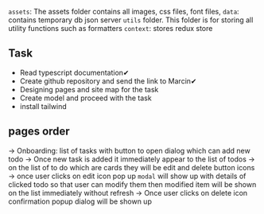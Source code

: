 `assets`: The assets folder contains all images, css files, font files,
`data`: contains temporary db json server
`utils` folder. This folder is for storing all utility functions such as formatters
`context`: stores redux store 

Task
----- 
- Read typescript documentation✔
- Create github repository and send the link to Marcin✔
- Designing pages and site map for the task
- Create model  and proceed with the task
- install tailwind

pages order
----------------

-> Onboarding: list of tasks with button to open dialog which can add new todo
-> Once new task is added it immediately appear to the list of todos 
-> on the list of to do which are cards they will be edit and delete button icons
-> once user clicks on edit icon pop up `modal` will show up with details of clicked todo so that user can modify them then 
modified item will be shown on the list immediately without refresh
-> Once user clicks on delete icon confirmation popup dialog will be shown up

